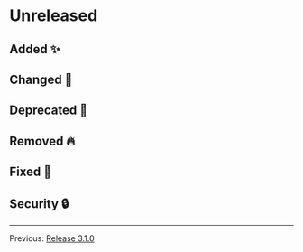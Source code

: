 # Unreleased

## Added :sparkles:



## Changed :slot_machine:



## Deprecated :dart:



## Removed :fire:



## Fixed :bug:



## Security :lock:



---
Previous: [Release 3.1.0](CHANGELOG-3.1.0.md)
